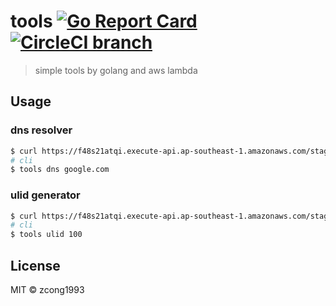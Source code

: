 # tools [![Go Report Card](https://goreportcard.com/badge/github.com/zcong1993/tools)](https://goreportcard.com/report/github.com/zcong1993/tools) [![CircleCI branch](https://img.shields.io/circleci/project/github/zcong1993/tools/master.svg)](https://circleci.com/gh/zcong1993/tools/tree/master)

> simple tools by golang and aws lambda

## Usage

### dns resolver
```sh
$ curl https://f48s21atqi.execute-api.ap-southeast-1.amazonaws.com/staging/dns?d=google.com
# cli
$ tools dns google.com
```

### ulid generator
```sh
$ curl https://f48s21atqi.execute-api.ap-southeast-1.amazonaws.com/staging/ulid?n=10
# cli
$ tools ulid 100
```

## License

MIT &copy; zcong1993
